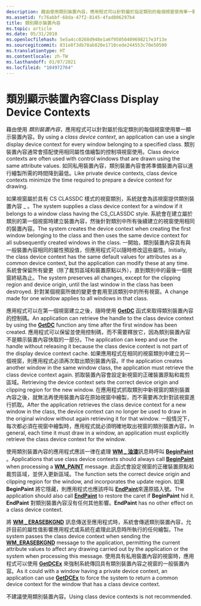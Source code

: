 ```yaml
---
description: 藉由使用類別裝置內容，應用程式可以針對屬於指定類別的每個視窗使用單一顯示裝置內容。
ms.assetid: fc76abbf-68da-47f2-8145-4fad806297b4
title: 類別顯示裝置內容
ms.topic: article
ms.date: 05/31/2018
ms.openlocfilehash: 5e5a4cc0268d948e1a6f95050409698217e3f13e
ms.sourcegitcommit: 831e8f3db78ab820e1710cede244553c70e50500
ms.translationtype: HT
ms.contentlocale: zh-TW
ms.lasthandoff: 01/07/2021
ms.locfileid: "104972764"
---
```

# <a name="class-display-device-contexts"></a><span data-ttu-id="8a382-103">類別顯示裝置內容</span><span class="sxs-lookup"><span data-stu-id="8a382-103">Class Display Device Contexts</span></span>

<span data-ttu-id="8a382-104">藉由使用 *類別裝置內容*，應用程式可以針對屬於指定類別的每個視窗使用單一顯示裝置內容。</span><span class="sxs-lookup"><span data-stu-id="8a382-104">By using a *class device context*, an application can use a single display device context for every window belonging to a specified class.</span></span> <span data-ttu-id="8a382-105">類別裝置內容通常會搭配使用相同屬性值繪製的控制項視窗使用。</span><span class="sxs-lookup"><span data-stu-id="8a382-105">Class device contexts are often used with control windows that are drawn using the same attribute values.</span></span> <span data-ttu-id="8a382-106">如同私用裝置內容，類別裝置內容會將準備裝置內容以進行繪製所需的時間降到最低。</span><span class="sxs-lookup"><span data-stu-id="8a382-106">Like private device contexts, class device contexts minimize the time required to prepare a device context for drawing.</span></span>

<span data-ttu-id="8a382-107">如果視窗屬於具有 CS CLASSDC 樣式的視窗類別，系統就會為該視窗提供類別裝置內容 \_ 。</span><span class="sxs-lookup"><span data-stu-id="8a382-107">The system supplies a class device context for a window if it belongs to a window class having the CS\_CLASSDC style.</span></span> <span data-ttu-id="8a382-108">系統會在建立屬於類別的第一個視窗時建立裝置內容，然後針對類別中所有後續建立的視窗使用相同的裝置內容。</span><span class="sxs-lookup"><span data-stu-id="8a382-108">The system creates the device context when creating the first window belonging to the class and then uses the same device context for all subsequently created windows in the class.</span></span> <span data-ttu-id="8a382-109">一開始，類別裝置內容具有與一般裝置內容相同的屬性預設值，但應用程式可以隨時修改這些屬性。</span><span class="sxs-lookup"><span data-stu-id="8a382-109">Initially, the class device context has the same default values for attributes as a common device context, but the application can modify these at any time.</span></span> <span data-ttu-id="8a382-110">系統會保留所有變更（除了裁剪區域和裝置原點以外），直到類別中的最後一個視窗終結為止。</span><span class="sxs-lookup"><span data-stu-id="8a382-110">The system preserves all changes, except for the clipping region and device origin, until the last window in the class has been destroyed.</span></span> <span data-ttu-id="8a382-111">針對某個視窗所做的變更會套用至該類別中的所有視窗。</span><span class="sxs-lookup"><span data-stu-id="8a382-111">A change made for one window applies to all windows in that class.</span></span>

<span data-ttu-id="8a382-112">應用程式可以在第一個視窗建立之後，隨時使用 [**GetDC**](/windows/desktop/api/Winuser/nf-winuser-getdc) 函式來取得類別裝置內容的控制碼。</span><span class="sxs-lookup"><span data-stu-id="8a382-112">An application can retrieve the handle to the class device context by using the [**GetDC**](/windows/desktop/api/Winuser/nf-winuser-getdc) function any time after the first window has been created.</span></span> <span data-ttu-id="8a382-113">應用程式可以保留並使用控制碼，而不需要釋放它，因為類別裝置內容不是顯示裝置內容快取的一部分。</span><span class="sxs-lookup"><span data-stu-id="8a382-113">The application can keep and use the handle without releasing it because the class device context is not part of the display device context cache.</span></span> <span data-ttu-id="8a382-114">如果應用程式在相同的視窗類別中建立另一個視窗，則應用程式必須再次取出類別裝置內容。</span><span class="sxs-lookup"><span data-stu-id="8a382-114">If the application creates another window in the same window class, the application must retrieve the class device context again.</span></span> <span data-ttu-id="8a382-115">抓取裝置內容會設定新視窗的正確裝置原點和裁剪區域。</span><span class="sxs-lookup"><span data-stu-id="8a382-115">Retrieving the device context sets the correct device origin and clipping region for the new window.</span></span> <span data-ttu-id="8a382-116">在應用程式抓取類別中新視窗的類別裝置內容之後，就無法再使用裝置內容在原始視窗中繪製，而不需要再次針對該視窗進行抓取。</span><span class="sxs-lookup"><span data-stu-id="8a382-116">After the application retrieves the class device context for a new window in the class, the device context can no longer be used to draw in the original window without again retrieving it for that window.</span></span> <span data-ttu-id="8a382-117">一般情況下，每次都必須在視窗中繪製時，應用程式就必須明確地取出視窗的類別裝置內容。</span><span class="sxs-lookup"><span data-stu-id="8a382-117">In general, each time it must draw in a window, an application must explicitly retrieve the class device context for the window.</span></span>

<span data-ttu-id="8a382-118">使用類別裝置內容的應用程式應該一律在處理 [**WM \_ 油漆**](wm-paint.md)訊息時呼叫 [**BeginPaint**](/windows/desktop/api/Winuser/nf-winuser-beginpaint) 。</span><span class="sxs-lookup"><span data-stu-id="8a382-118">Applications that use class device contexts should always call [**BeginPaint**](/windows/desktop/api/Winuser/nf-winuser-beginpaint) when processing a [**WM\_PAINT**](wm-paint.md) message.</span></span> <span data-ttu-id="8a382-119">此函式會設定視窗的正確裝置原點和裁剪區域，並併入更新區域。</span><span class="sxs-lookup"><span data-stu-id="8a382-119">The function sets the correct device origin and clipping region for the window, and incorporates the update region.</span></span> <span data-ttu-id="8a382-120">如果 **BeginPaint** 將它隱藏，則應用程式也應該呼叫 [**EndPaint**](/windows/desktop/api/Winuser/nf-winuser-endpaint)來還原插入號。</span><span class="sxs-lookup"><span data-stu-id="8a382-120">The application should also call [**EndPaint**](/windows/desktop/api/Winuser/nf-winuser-endpaint) to restore the caret if **BeginPaint** hid it.</span></span> <span data-ttu-id="8a382-121">**EndPaint** 對類別裝置內容沒有任何其他影響。</span><span class="sxs-lookup"><span data-stu-id="8a382-121">**EndPaint** has no other effect on a class device context.</span></span>

<span data-ttu-id="8a382-122">將 [**WM \_ ERASEBKGND**](../winmsg/wm-erasebkgnd.md) 訊息傳送至應用程式時，系統會傳遞類別裝置內容，允許目前的屬性值影響應用程式或系統在處理此訊息時所執行的任何繪製。</span><span class="sxs-lookup"><span data-stu-id="8a382-122">The system passes the class device context when sending the [**WM\_ERASEBKGND**](../winmsg/wm-erasebkgnd.md) message to the application, permitting the current attribute values to affect any drawing carried out by the application or the system when processing this message.</span></span> <span data-ttu-id="8a382-123">使用具有私用裝置內容的視窗時，應用程式可以使用 [**GetDCEx**](/windows/desktop/api/Winuser/nf-winuser-getdcex) 來強制系統傳回具有類別裝置內容之視窗的一般裝置內容。</span><span class="sxs-lookup"><span data-stu-id="8a382-123">As it could with a window having a private device context, an application can use [**GetDCEx**](/windows/desktop/api/Winuser/nf-winuser-getdcex) to force the system to return a common device context for the window that has a class device context.</span></span>

<span data-ttu-id="8a382-124">不建議使用類別裝置內容。</span><span class="sxs-lookup"><span data-stu-id="8a382-124">Using class device contexts is not recommended.</span></span>

 

 
